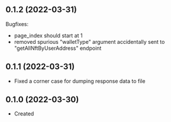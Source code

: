## 0.1.2 (2022-03-31)

Bugfixes:
 * page_index should start at 1 
 * removed spurious "walletType" argument accidentally sent to  "getAllNftByUserAddress" endpoint	

## 0.1.1 (2022-03-31)

* Fixed a corner case for dumping response data to file

## 0.1.0 (2022-03-30)

* Created